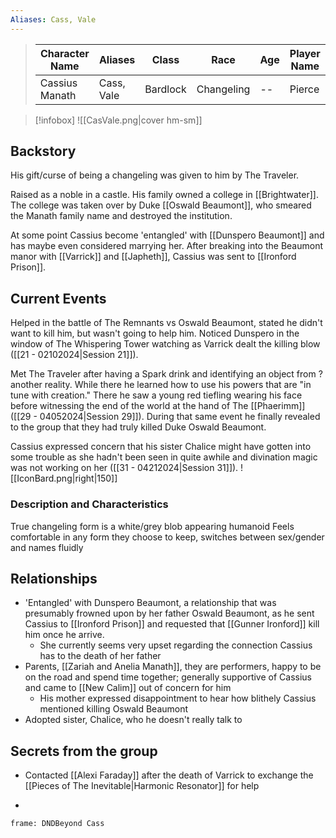 ```yaml
---
Aliases: Cass, Vale
---
```


>  Character Name | Aliases | Class | Race | Age| Player Name |
>  -- | -- | -- | -- | -- | --|
> Cassius Manath | Cass, Vale | Bardlock | Changeling |--| Pierce|

> [!infobox]
> ![[CasVale.png|cover hm-sm]]


## Backstory
His gift/curse of being a changeling was given to him by The Traveler.

Raised as a noble in a castle. His family owned a college in [[Brightwater]]. The college was taken over by Duke [[Oswald Beaumont]], who smeared the Manath family name and destroyed the institution. 

At some point Cassius become 'entangled' with [[Dunspero Beaumont]] and has maybe even considered marrying her. After breaking into the Beaumont manor with [[Varrick]] and [[Japheth]], Cassius was sent to [[Ironford Prison]].

## Current Events
Helped in the battle of The Remnants vs Oswald Beaumont, stated he didn't want to kill him, but wasn't going to help him. Noticed Dunspero in the window of The Whispering Tower watching as Varrick dealt the killing blow ([[21 - 02102024|Session 21]]).

Met The Traveler after having a Spark drink and identifying an object from ?another reality. While there he learned how to use his powers that are "in tune with creation." There he saw a young red tiefling wearing his face before witnessing the end of the world at the hand of The [[Phaerimm]] ([[29 - 04052024|Session 29]]). During that same event he finally revealed to the group that they had truly killed Duke Oswald Beaumont.

Cassius expressed concern that his sister Chalice might have gotten into some trouble as she hadn't been seen in quite awhile and divination magic was not working on her ([[31 - 04212024|Session 31]]).
![[IconBard.png|right|150]]
### Description and Characteristics
True changeling form is a white/grey blob appearing humanoid
Feels comfortable in any form they choose to keep, switches between sex/gender and names fluidly

## Relationships
- 'Entangled' with Dunspero Beaumont, a relationship that was presumably frowned upon by her father Oswald Beaumont, as he sent Cassius to [[Ironford Prison]] and requested that [[Gunner Ironford]] kill him once he arrive.
	- She currently seems very upset regarding the connection Cassius has to the death of her father
- Parents, [[Zariah and Anelia Manath]], they are performers, happy to be on the road and spend time together; generally supportive of Cassius and came to [[New Calim]] out of concern for him
	- His mother expressed disappointment to hear how blithely Cassius mentioned killing Oswald Beaumont 
- Adopted sister, Chalice, who he doesn't really talk to


## Secrets from the group
- Contacted [[Alexi Faraday]] after the death of Varrick to exchange the [[Pieces of The Inevitable|Harmonic Resonator]] for help


-
``` custom-frames
frame: DNDBeyond Cass
```
